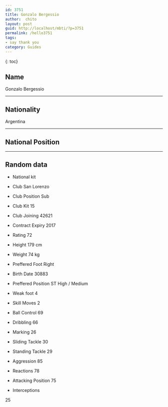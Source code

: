 ```yaml
---
id: 3751
title: Gonzalo Bergessio
author:  chito 
layout: post
guid: http://localhost/mbti/?p=3751
permalink: /hello3751
tags:
- say thank you
category: Guides
---
```



{: toc}


## Name  
Gonzalo Bergessio 

* * *

## Nationality  
Argentina 

* * *

## National Position 

* * *

## Random data 

  * National kit 
  * Club 
San Lorenzo 

  * Club Position 
Sub 

  * Club Kit 
15 

  * Club Joining 
42621 

  * Contract Expiry 
2017 

  * Rating 
72 

  * Height 
179 cm 

  * Weight 
74 kg 

  * Preffered Foot 
Right 

  * Birth Date 
30883 

  * Preffered Position 
ST High / Medium 

  * Weak foot 
4 

  * Skill Moves 
2 

  * Ball Control 
69 

  * Dribbling 
66 

  * Marking 
26 

  * Sliding Tackle 
30 

  * Standing Tackle 
29 

  * Aggression 
85 

  * Reactions 
78 

  * Attacking Position 
75 

  * Interceptions 

25</ul>